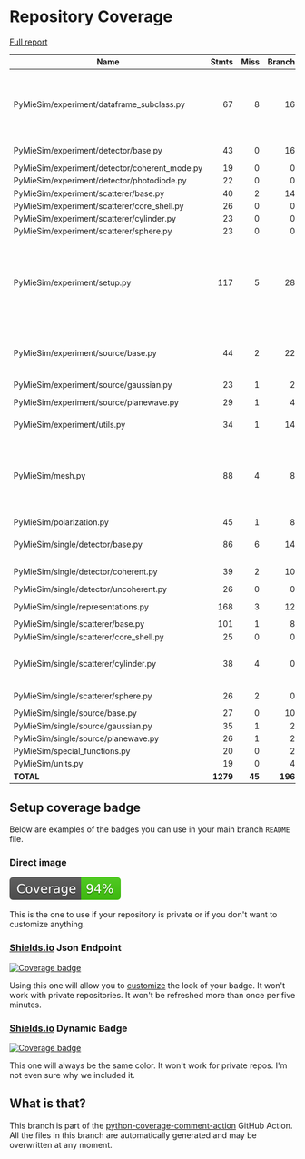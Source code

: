 # Repository Coverage

[Full report](https://htmlpreview.github.io/?https://github.com/MartinPdeS/PyMieSim/blob/python-coverage-comment-action-data/htmlcov/index.html)

| Name                                           |    Stmts |     Miss |   Branch |   BrPart |   Cover |   Missing |
|----------------------------------------------- | -------: | -------: | -------: | -------: | ------: | --------: |
| PyMieSim/experiment/dataframe\_subclass.py     |       67 |        8 |       16 |        3 |     87% |70->73, 83, 192, 202-206, 215-219 |
| PyMieSim/experiment/detector/base.py           |       43 |        0 |       16 |        1 |     98% |  125->128 |
| PyMieSim/experiment/detector/coherent\_mode.py |       19 |        0 |        0 |        0 |    100% |           |
| PyMieSim/experiment/detector/photodiode.py     |       22 |        0 |        0 |        0 |    100% |           |
| PyMieSim/experiment/scatterer/base.py          |       40 |        2 |       14 |        2 |     93% |    72, 87 |
| PyMieSim/experiment/scatterer/core\_shell.py   |       26 |        0 |        0 |        0 |    100% |           |
| PyMieSim/experiment/scatterer/cylinder.py      |       23 |        0 |        0 |        0 |    100% |           |
| PyMieSim/experiment/scatterer/sphere.py        |       23 |        0 |        0 |        0 |    100% |           |
| PyMieSim/experiment/setup.py                   |      117 |        5 |       28 |        5 |     93% |229-230, 295-296, 351->354, 359->363, 368 |
| PyMieSim/experiment/source/base.py             |       44 |        2 |       22 |        5 |     89% |34->37, 47->50, 61, 63->exit, 78 |
| PyMieSim/experiment/source/gaussian.py         |       23 |        1 |        2 |        1 |     92% |        53 |
| PyMieSim/experiment/source/planewave.py        |       29 |        1 |        4 |        2 |     91% |38->41, 62 |
| PyMieSim/experiment/utils.py                   |       34 |        1 |       14 |        2 |     94% |52->56, 64 |
| PyMieSim/mesh.py                               |       88 |        4 |        8 |        2 |     94% |114, 126, 138, 150, 192->exit, 211->exit |
| PyMieSim/polarization.py                       |       45 |        1 |        8 |        0 |     98% |        87 |
| PyMieSim/single/detector/base.py               |       86 |        6 |       14 |        1 |     89% |99-105, 243 |
| PyMieSim/single/detector/coherent.py           |       39 |        2 |       10 |        3 |     90% |49, 54, 66->70 |
| PyMieSim/single/detector/uncoherent.py         |       26 |        0 |        0 |        0 |    100% |           |
| PyMieSim/single/representations.py             |      168 |        3 |       12 |        1 |     98% | 58, 62-63 |
| PyMieSim/single/scatterer/base.py              |      101 |        1 |        8 |        1 |     98% |       451 |
| PyMieSim/single/scatterer/core\_shell.py       |       25 |        0 |        0 |        0 |    100% |           |
| PyMieSim/single/scatterer/cylinder.py          |       38 |        4 |        0 |        0 |     89% |157, 161, 165, 169 |
| PyMieSim/single/scatterer/sphere.py            |       26 |        2 |        0 |        0 |     92% |  135, 163 |
| PyMieSim/single/source/base.py                 |       27 |        0 |       10 |        0 |    100% |           |
| PyMieSim/single/source/gaussian.py             |       35 |        1 |        2 |        1 |     95% |        41 |
| PyMieSim/single/source/planewave.py            |       26 |        1 |        2 |        1 |     93% |        37 |
| PyMieSim/special\_functions.py                 |       20 |        0 |        2 |        0 |    100% |           |
| PyMieSim/units.py                              |       19 |        0 |        4 |        0 |    100% |           |
|                                      **TOTAL** | **1279** |   **45** |  **196** |   **31** | **95%** |           |


## Setup coverage badge

Below are examples of the badges you can use in your main branch `README` file.

### Direct image

[![Coverage badge](https://raw.githubusercontent.com/MartinPdeS/PyMieSim/python-coverage-comment-action-data/badge.svg)](https://htmlpreview.github.io/?https://github.com/MartinPdeS/PyMieSim/blob/python-coverage-comment-action-data/htmlcov/index.html)

This is the one to use if your repository is private or if you don't want to customize anything.

### [Shields.io](https://shields.io) Json Endpoint

[![Coverage badge](https://img.shields.io/endpoint?url=https://raw.githubusercontent.com/MartinPdeS/PyMieSim/python-coverage-comment-action-data/endpoint.json)](https://htmlpreview.github.io/?https://github.com/MartinPdeS/PyMieSim/blob/python-coverage-comment-action-data/htmlcov/index.html)

Using this one will allow you to [customize](https://shields.io/endpoint) the look of your badge.
It won't work with private repositories. It won't be refreshed more than once per five minutes.

### [Shields.io](https://shields.io) Dynamic Badge

[![Coverage badge](https://img.shields.io/badge/dynamic/json?color=brightgreen&label=coverage&query=%24.message&url=https%3A%2F%2Fraw.githubusercontent.com%2FMartinPdeS%2FPyMieSim%2Fpython-coverage-comment-action-data%2Fendpoint.json)](https://htmlpreview.github.io/?https://github.com/MartinPdeS/PyMieSim/blob/python-coverage-comment-action-data/htmlcov/index.html)

This one will always be the same color. It won't work for private repos. I'm not even sure why we included it.

## What is that?

This branch is part of the
[python-coverage-comment-action](https://github.com/marketplace/actions/python-coverage-comment)
GitHub Action. All the files in this branch are automatically generated and may be
overwritten at any moment.
